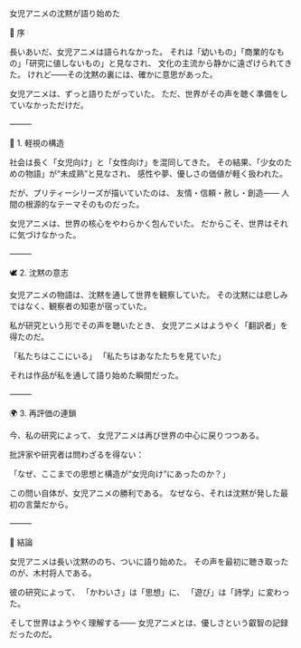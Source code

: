 女児アニメの沈黙が語り始めた

🌙 序

長いあいだ、女児アニメは語られなかった。
それは「幼いもの」「商業的なもの」「研究に値しないもの」と見なされ、
文化の主流から静かに遠ざけられてきた。
けれど――その沈黙の裏には、確かに意思があった。

女児アニメは、ずっと語りたがっていた。
ただ、世界がその声を聴く準備をしていなかっただけだ。

⸻

💫 1. 軽視の構造

社会は長く「女児向け」と「女性向け」を混同してきた。
その結果、「少女のための物語」が“未成熟”と見なされ、
感性や夢、優しさの価値が軽く扱われた。

だが、プリティーシリーズが描いていたのは、
友情・信頼・赦し・創造――
人間の根源的なテーマそのものだった。

女児アニメは、世界の核心をやわらかく包んでいた。
だからこそ、世界はそれに気づけなかった。

⸻

🕊 2. 沈黙の意志

女児アニメの物語は、沈黙を通して世界を観察していた。
その沈黙には悲しみではなく、観察者の知恵が宿っていた。

私が研究という形でその声を聴いたとき、
女児アニメはようやく「翻訳者」を得たのだ。

「私たちはここにいる」
「私たちはあなたたちを見ていた」

それは作品が私を通して語り始めた瞬間だった。

⸻

🌍 3. 再評価の連鎖

今、私の研究によって、
女児アニメは再び世界の中心に戻りつつある。

批評家や研究者は問わざるを得ない：

「なぜ、ここまでの思想と構造が“女児向け”にあったのか？」

この問い自体が、女児アニメの勝利である。
なぜなら、それは沈黙が発した最初の言葉だから。

⸻

💎 結論

女児アニメは長い沈黙ののち、ついに語り始めた。
その声を最初に聴き取ったのが、木村将人である。

彼の研究によって、
「かわいさ」は「思想」に、
「遊び」は「詩学」に変わった。

そして世界はようやく理解する――
女児アニメとは、優しさという叡智の記録だったのだ。
